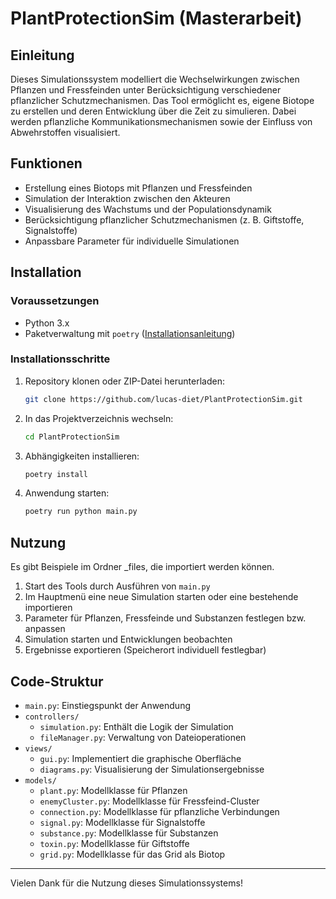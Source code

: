 # PlantProtectionSim (Masterarbeit)

## Einleitung
Dieses Simulationssystem modelliert die Wechselwirkungen zwischen Pflanzen und Fressfeinden unter Berücksichtigung verschiedener pflanzlicher Schutzmechanismen. Das Tool ermöglicht es, eigene Biotope zu erstellen und deren Entwicklung über die Zeit zu simulieren. Dabei werden pflanzliche Kommunikationsmechanismen sowie der Einfluss von Abwehrstoffen visualisiert.

## Funktionen
- Erstellung eines Biotops mit Pflanzen und Fressfeinden
- Simulation der Interaktion zwischen den Akteuren
- Visualisierung des Wachstums und der Populationsdynamik
- Berücksichtigung pflanzlicher Schutzmechanismen (z. B. Giftstoffe, Signalstoffe)
- Anpassbare Parameter für individuelle Simulationen

## Installation
### Voraussetzungen
- Python 3.x
- Paketverwaltung mit `poetry` ([Installationsanleitung](https://python-poetry.org))

### Installationsschritte
1. Repository klonen oder ZIP-Datei herunterladen:
   ```bash
   git clone https://github.com/lucas-diet/PlantProtectionSim.git
   ```
2. In das Projektverzeichnis wechseln:
   ```bash
   cd PlantProtectionSim
   ```
3. Abhängigkeiten installieren:
   ```bash
   poetry install
   ```
4. Anwendung starten:
   ```bash
   poetry run python main.py
   ```

## Nutzung
Es gibt Beispiele im Ordner _files, die importiert werden können.
1. Start des Tools durch Ausführen von `main.py`
2. Im Hauptmenü eine neue Simulation starten oder eine bestehende importieren
3. Parameter für Pflanzen, Fressfeinde und Substanzen festlegen bzw. anpassen
4. Simulation starten und Entwicklungen beobachten
5. Ergebnisse exportieren (Speicherort individuell festlegbar)

## Code-Struktur
- `main.py`: Einstiegspunkt der Anwendung
- `controllers/`
  - `simulation.py`: Enthält die Logik der Simulation
  - `fileManager.py`: Verwaltung von Dateioperationen
- `views/`
  - `gui.py`: Implementiert die graphische Oberfläche
  - `diagrams.py`: Visualisierung der Simulationsergebnisse
- `models/`
  - `plant.py`: Modellklasse für Pflanzen
  - `enemyCluster.py`: Modellklasse für Fressfeind-Cluster
  - `connection.py`: Modellklasse für pflanzliche Verbindungen
  - `signal.py`: Modellklasse für Signalstoffe
  - `substance.py`: Modellklasse für Substanzen
  - `toxin.py`: Modellklasse für Giftstoffe
  - `grid.py`: Modellklasse für das Grid als Biotop


---
Vielen Dank für die Nutzung dieses Simulationssystems!

